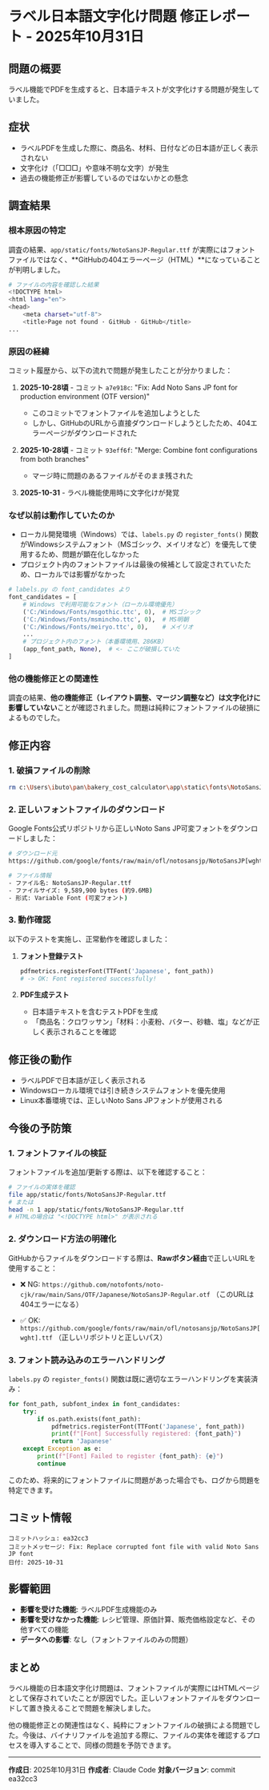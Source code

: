 # ラベル日本語文字化け問題 修正レポート - 2025年10月31日

## 問題の概要

ラベル機能でPDFを生成すると、日本語テキストが文字化けする問題が発生していました。

## 症状

- ラベルPDFを生成した際に、商品名、材料、日付などの日本語が正しく表示されない
- 文字化け（「□□□」や意味不明な文字）が発生
- 過去の機能修正が影響しているのではないかとの懸念

## 調査結果

### 根本原因の特定

調査の結果、`app/static/fonts/NotoSansJP-Regular.ttf` が実際にはフォントファイルではなく、**GitHubの404エラーページ（HTML）**になっていることが判明しました。

```bash
# ファイルの内容を確認した結果
<!DOCTYPE html>
<html lang="en">
<head>
    <meta charset="utf-8">
    <title>Page not found · GitHub · GitHub</title>
...
```

### 原因の経緯

コミット履歴から、以下の流れで問題が発生したことが分かりました：

1. **2025-10-28頃** - コミット `a7e918c`: "Fix: Add Noto Sans JP font for production environment (OTF version)"
   - このコミットでフォントファイルを追加しようとした
   - しかし、GitHubのURLから直接ダウンロードしようとしたため、404エラーページがダウンロードされた

2. **2025-10-28頃** - コミット `93eff6f`: "Merge: Combine font configurations from both branches"
   - マージ時に問題のあるファイルがそのまま残された

3. **2025-10-31** - ラベル機能使用時に文字化けが発覚

### なぜ以前は動作していたのか

- ローカル開発環境（Windows）では、`labels.py` の `register_fonts()` 関数がWindowsシステムフォント（MSゴシック、メイリオなど）を優先して使用するため、問題が顕在化しなかった
- プロジェクト内のフォントファイルは最後の候補として設定されていたため、ローカルでは影響がなかった

```python
# labels.py の font_candidates より
font_candidates = [
    # Windows で利用可能なフォント（ローカル環境優先）
    ('C:/Windows/Fonts/msgothic.ttc', 0),  # MSゴシック
    ('C:/Windows/Fonts/msmincho.ttc', 0),  # MS明朝
    ('C:/Windows/Fonts/meiryo.ttc', 0),    # メイリオ
    ...
    # プロジェクト内のフォント（本番環境用、286KB）
    (app_font_path, None),  # <- ここが破損していた
]
```

### 他の機能修正との関連性

調査の結果、**他の機能修正（レイアウト調整、マージン調整など）は文字化けに影響していない**ことが確認されました。問題は純粋にフォントファイルの破損によるものでした。

## 修正内容

### 1. 破損ファイルの削除

```bash
rm c:\Users\ibuto\pan\bakery_cost_calculator\app\static\fonts\NotoSansJP-Regular.ttf
```

### 2. 正しいフォントファイルのダウンロード

Google Fonts公式リポジトリから正しいNoto Sans JP可変フォントをダウンロードしました：

```bash
# ダウンロード元
https://github.com/google/fonts/raw/main/ofl/notosansjp/NotoSansJP[wght].ttf

# ファイル情報
- ファイル名: NotoSansJP-Regular.ttf
- ファイルサイズ: 9,589,900 bytes (約9.6MB)
- 形式: Variable Font (可変フォント)
```

### 3. 動作確認

以下のテストを実施し、正常動作を確認しました：

1. **フォント登録テスト**
   ```python
   pdfmetrics.registerFont(TTFont('Japanese', font_path))
   # -> OK: Font registered successfully!
   ```

2. **PDF生成テスト**
   - 日本語テキストを含むテストPDFを生成
   - 「商品名：クロワッサン」「材料：小麦粉、バター、砂糖、塩」などが正しく表示されることを確認

## 修正後の動作

- ラベルPDFで日本語が正しく表示される
- Windowsローカル環境では引き続きシステムフォントを優先使用
- Linux本番環境では、正しいNoto Sans JPフォントが使用される

## 今後の予防策

### 1. フォントファイルの検証

フォントファイルを追加/更新する際は、以下を確認すること：

```bash
# ファイルの実体を確認
file app/static/fonts/NotoSansJP-Regular.ttf
# または
head -n 1 app/static/fonts/NotoSansJP-Regular.ttf
# HTMLの場合は "<!DOCTYPE html>" が表示される
```

### 2. ダウンロード方法の明確化

GitHubからファイルをダウンロードする際は、**Rawボタン経由**で正しいURLを使用すること：

- ❌ NG: `https://github.com/notofonts/noto-cjk/raw/main/Sans/OTF/Japanese/NotoSansJP-Regular.otf`
  （このURLは404エラーになる）

- ✅ OK: `https://github.com/google/fonts/raw/main/ofl/notosansjp/NotoSansJP[wght].ttf`
  （正しいリポジトリと正しいパス）

### 3. フォント読み込みのエラーハンドリング

`labels.py` の `register_fonts()` 関数は既に適切なエラーハンドリングを実装済み：

```python
for font_path, subfont_index in font_candidates:
    try:
        if os.path.exists(font_path):
            pdfmetrics.registerFont(TTFont('Japanese', font_path))
            print(f"[Font] Successfully registered: {font_path}")
            return 'Japanese'
    except Exception as e:
        print(f"[Font] Failed to register {font_path}: {e}")
        continue
```

このため、将来的にフォントファイルに問題があった場合でも、ログから問題を特定できます。

## コミット情報

```
コミットハッシュ: ea32cc3
コミットメッセージ: Fix: Replace corrupted font file with valid Noto Sans JP font
日付: 2025-10-31
```

## 影響範囲

- **影響を受けた機能**: ラベルPDF生成機能のみ
- **影響を受けなかった機能**: レシピ管理、原価計算、販売価格設定など、その他すべての機能
- **データへの影響**: なし（フォントファイルのみの問題）

## まとめ

ラベル機能の日本語文字化け問題は、フォントファイルが実際にはHTMLページとして保存されていたことが原因でした。正しいフォントファイルをダウンロードして置き換えることで問題を解決しました。

他の機能修正との関連性はなく、純粋にフォントファイルの破損による問題でした。今後は、バイナリファイルを追加する際に、ファイルの実体を確認するプロセスを導入することで、同様の問題を予防できます。

---

**作成日**: 2025年10月31日
**作成者**: Claude Code
**対象バージョン**: commit ea32cc3
